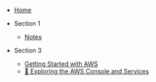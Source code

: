 * [Home](README.md)

* Section 1
  * [Notes](section1/notes.md)

* Section 3
  * [Getting Started with AWS](section3/notes.md)
  * [🧪 Exploring the AWS Console and Services](section1/labs.md)